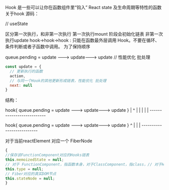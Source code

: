 Hook 是一些可以让你在函数组件里“钩入” React state 及生命周期等特性的函数
关于hook 源码：

// useState

区分第一次执行，和非第一次执行
第一次执行mount 阶段会初始化链表 
非第一次执行update
hook->hook->hook : 只能在函数最外层调用 Hook。不要在循环、条件判断或者子函数中调用。 为了保持顺序


queue.pending = update  ---> update---> update // 性能优化 批处理
```js 
const update = {
  // 更新执行的函数
  action,
  // 与同一个Hook的其他更新形成链表，性能优化 批处理
  next: null
}

```

结构：

hook{ queue.pending = update  ---> update---> update  }
  |             ^                        |
  |             |                        |
  |             --------------------------
  
hook{ queue.pending = update  ---> update---> update  }
                ^                        |
                |                        |
                --------------------------

对于当前reactElement 对应一个 FiberNode

```js 
{
//保存该FunctionComponent对应的Hooks链表
this.memoizedState = null;
// 对于 FunctionComponent，指函数本身，对于ClassComponent，指class，// 对于HostComponent，指DOM节点tagName
this.type = null;
// Fiber对应的真实DOM节点
this.stateNode = null;
}

```